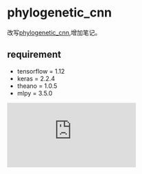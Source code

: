# phylogenetic_cnn
改写[phylogenetic_cnn](https://github.com/dfioravanti/phylogenetic-cnn),增加笔记。

## requirement
- tensorflow = 1.12 
- keras = 2.2.4 
- theano = 1.0.5 
- mlpy = 3.5.0 

![notes](https://github.com/Bigmai-1234/phylogenetic_cnn/blob/main/work/read_note.pdf)
